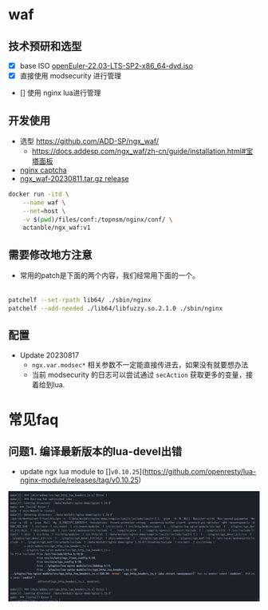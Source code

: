 # waf

## 技术预研和选型
- [x] base ISO [openEuler-22.03-LTS-SP2-x86_64-dvd.iso](https://mirror.sjtu.edu.cn/openeuler/openEuler-22.03-LTS-SP2/ISO/x86_64/openEuler-22.03-LTS-SP2-x86_64-dvd.iso)
- [x] 直接使用 modsecurity 进行管理 
- [] 使用 nginx lua进行管理


## 开发使用
- 选型 https://github.com/ADD-SP/ngx_waf/
    - https://docs.addesp.com/ngx_waf/zh-cn/guide/installation.html#宝塔面板
- [nginx captcha](https://github.com/dengqiang2015/ngx_http_captcha_module/blob/master/ngx_http_captcha_module.c)
- [ngx_waf-20230811.tar.gz release](https://github.com/xx-zhang/ngx-sm2/releases/download/untagged-b9992d47734cd5a5f97f/nginx-11.tar.gz)


```bash
docker run -itd \
    --name waf \
    --net=host \
    -v $(pwd)/files/conf:/topnsm/nginx/conf/ \
    actanble/ngx_waf:v1

```



## 需要修改地方注意
- 常用的patch是下面的两个内容，我们经常用下面的一个。
```bash

patchelf --set-rpath lib64/ ./sbin/nginx 
patchelf --add-needed ./lib64/libfuzzy.so.2.1.0 ./sbin/nginx 
```


## 配置
- Update 20230817 
    - `ngx.var.modsec*` 相关参数不一定能直接传进去，如果没有就要想办法
    - 当前 modsecurity 的日志可以尝试通过 `secAction` 获取更多的变量，接着给到lua.


# 常见faq

## 问题1. 编译最新版本的lua-devel出错
- update ngx lua module to []`v0.10.25`](https://github.com/openresty/lua-nginx-module/releases/tag/v0.10.25)

![Alt text](./images/image.png)
